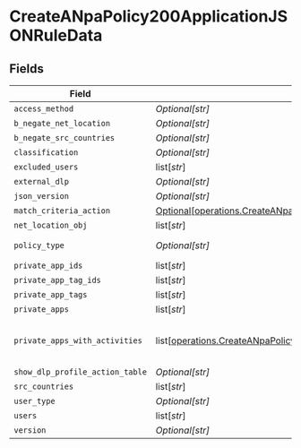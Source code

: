 # CreateANpaPolicy200ApplicationJSONRuleData


## Fields

| Field                                                                                                                                                                                      | Type                                                                                                                                                                                       | Required                                                                                                                                                                                   | Description                                                                                                                                                                                | Example                                                                                                                                                                                    |
| ------------------------------------------------------------------------------------------------------------------------------------------------------------------------------------------ | ------------------------------------------------------------------------------------------------------------------------------------------------------------------------------------------ | ------------------------------------------------------------------------------------------------------------------------------------------------------------------------------------------ | ------------------------------------------------------------------------------------------------------------------------------------------------------------------------------------------ | ------------------------------------------------------------------------------------------------------------------------------------------------------------------------------------------ |
| `access_method`                                                                                                                                                                            | *Optional[str]*                                                                                                                                                                            | :heavy_minus_sign:                                                                                                                                                                         | N/A                                                                                                                                                                                        | Client                                                                                                                                                                                     |
| `b_negate_net_location`                                                                                                                                                                    | *Optional[str]*                                                                                                                                                                            | :heavy_minus_sign:                                                                                                                                                                         | N/A                                                                                                                                                                                        | <boolean>                                                                                                                                                                                  |
| `b_negate_src_countries`                                                                                                                                                                   | *Optional[str]*                                                                                                                                                                            | :heavy_minus_sign:                                                                                                                                                                         | N/A                                                                                                                                                                                        | <boolean>                                                                                                                                                                                  |
| `classification`                                                                                                                                                                           | *Optional[str]*                                                                                                                                                                            | :heavy_minus_sign:                                                                                                                                                                         | N/A                                                                                                                                                                                        | <string>                                                                                                                                                                                   |
| `excluded_users`                                                                                                                                                                           | list[*str*]                                                                                                                                                                                | :heavy_minus_sign:                                                                                                                                                                         | N/A                                                                                                                                                                                        | <string>,<string>                                                                                                                                                                          |
| `external_dlp`                                                                                                                                                                             | *Optional[str]*                                                                                                                                                                            | :heavy_minus_sign:                                                                                                                                                                         | N/A                                                                                                                                                                                        | <boolean>                                                                                                                                                                                  |
| `json_version`                                                                                                                                                                             | *Optional[str]*                                                                                                                                                                            | :heavy_minus_sign:                                                                                                                                                                         | N/A                                                                                                                                                                                        | <integer>                                                                                                                                                                                  |
| `match_criteria_action`                                                                                                                                                                    | [Optional[operations.CreateANpaPolicy200ApplicationJSONRuleDataMatchCriteriaAction]](undefined/models/operations/createanpapolicy200applicationjsonruledatamatchcriteriaaction.md)         | :heavy_minus_sign:                                                                                                                                                                         | N/A                                                                                                                                                                                        |                                                                                                                                                                                            |
| `net_location_obj`                                                                                                                                                                         | list[*str*]                                                                                                                                                                                | :heavy_minus_sign:                                                                                                                                                                         | N/A                                                                                                                                                                                        | <string>,<string>                                                                                                                                                                          |
| `policy_type`                                                                                                                                                                              | *Optional[str]*                                                                                                                                                                            | :heavy_minus_sign:                                                                                                                                                                         | N/A                                                                                                                                                                                        | private-app                                                                                                                                                                                |
| `private_app_ids`                                                                                                                                                                          | list[*str*]                                                                                                                                                                                | :heavy_minus_sign:                                                                                                                                                                         | N/A                                                                                                                                                                                        | <string>,<string>                                                                                                                                                                          |
| `private_app_tag_ids`                                                                                                                                                                      | list[*str*]                                                                                                                                                                                | :heavy_minus_sign:                                                                                                                                                                         | N/A                                                                                                                                                                                        | <string>,<string>                                                                                                                                                                          |
| `private_app_tags`                                                                                                                                                                         | list[*str*]                                                                                                                                                                                | :heavy_minus_sign:                                                                                                                                                                         | N/A                                                                                                                                                                                        | <string>,<string>                                                                                                                                                                          |
| `private_apps`                                                                                                                                                                             | list[*str*]                                                                                                                                                                                | :heavy_minus_sign:                                                                                                                                                                         | N/A                                                                                                                                                                                        | <string>,<string>                                                                                                                                                                          |
| `private_apps_with_activities`                                                                                                                                                             | list[[operations.CreateANpaPolicy200ApplicationJSONRuleDataPrivateAppsWithActivities](undefined/models/operations/createanpapolicy200applicationjsonruledataprivateappswithactivities.md)] | :heavy_minus_sign:                                                                                                                                                                         | N/A                                                                                                                                                                                        | [object Object],[object Object]                                                                                                                                                            |
| `show_dlp_profile_action_table`                                                                                                                                                            | *Optional[str]*                                                                                                                                                                            | :heavy_minus_sign:                                                                                                                                                                         | N/A                                                                                                                                                                                        | <boolean>                                                                                                                                                                                  |
| `src_countries`                                                                                                                                                                            | list[*str*]                                                                                                                                                                                | :heavy_minus_sign:                                                                                                                                                                         | N/A                                                                                                                                                                                        | <string>,<string>                                                                                                                                                                          |
| `user_type`                                                                                                                                                                                | *Optional[str]*                                                                                                                                                                            | :heavy_minus_sign:                                                                                                                                                                         | N/A                                                                                                                                                                                        | user                                                                                                                                                                                       |
| `users`                                                                                                                                                                                    | list[*str*]                                                                                                                                                                                | :heavy_minus_sign:                                                                                                                                                                         | N/A                                                                                                                                                                                        | <string>,<string>                                                                                                                                                                          |
| `version`                                                                                                                                                                                  | *Optional[str]*                                                                                                                                                                            | :heavy_minus_sign:                                                                                                                                                                         | N/A                                                                                                                                                                                        | <integer>                                                                                                                                                                                  |